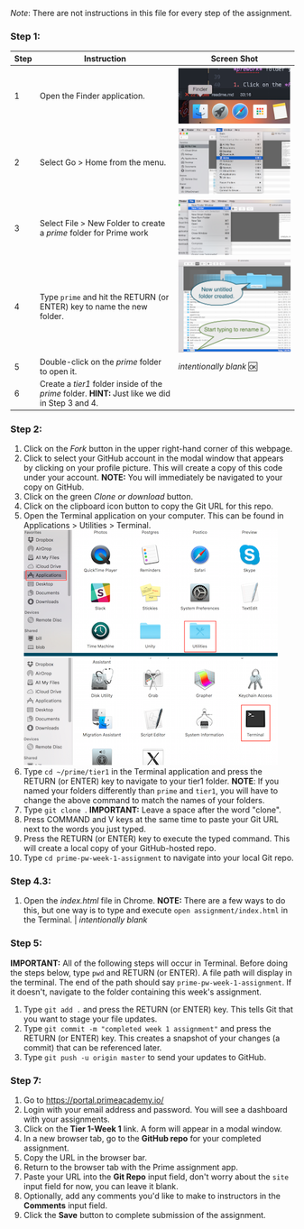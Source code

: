 *Note*: There are not instructions in this file for every step of the assignment. 

### Step 1:

Step | Instruction | Screen Shot
--- | --- | ---
1 | Open the Finder application. | ![](images/finder_small-crop.png)
2 | Select Go > Home from the menu. | ![](images/finder-home_crop.png)
3 | Select File > New Folder to create a *prime* folder for Prime work | ![](images/finder-new-folder.png)
4 | Type `prime` and hit the RETURN (or ENTER) key to name the new folder. |![](images/finder-prime-folder.png)
5 | Double-click on the *prime* folder to open it. | *intentionally blank* :ok:
6 | Create a *tier1* folder inside of the *prime* folder. **HINT:** Just like we did in Step 3 and 4. |

### Step 2:

1. Click on the *Fork* button in the upper right-hand corner of this webpage.
2. Click to select your GitHub account in the modal window that appears by clicking on your profile picture. This will create a copy of this code under your account.
**NOTE:** You will immediately be navigated to your copy on GitHub.
3. Click on the green *Clone or download* button.
4. Click on the clipboard icon button to copy the Git URL for this repo.
5. Open the Terminal application on your computer. This can be found in Applications > Utilities > Terminal.
![](images/applicationUtilities_450.png)
![](images/applicationTerminal_450.png)
6. Type `cd ~/prime/tier1` in the Terminal application and press the RETURN (or ENTER) key to navigate to your tier1 folder. **NOTE**: If you named your folders differently than `prime` and `tier1`, you will have to change the above command to match the names of your folders.
7. Type `git clone `. **IMPORTANT:** Leave a space after the word "clone".
8. Press COMMAND and V keys at the same time to paste your Git URL next to the words you just typed.
9. Press the RETURN (or ENTER) key to execute the typed command. This will create a local copy of your GitHub-hosted repo.
10. Type `cd prime-pw-week-1-assignment` to navigate into your local Git repo.

### Step 4.3:

1. Open the *index.html* file in Chrome. **NOTE:** There are a few ways to do this, but one way is to type and execute `open assignment/index.html` in the Terminal. | *intentionally blank*

### Step 5:

**IMPORTANT:** All of the following steps will occur in Terminal. Before doing the steps below, type `pwd` and RETURN (or ENTER). A file path will display in the terminal. The end of the path should say `prime-pw-week-1-assignment`. If it doesn't, navigate to the folder containing this week's assignment.

1. Type `git add .` and press the RETURN (or ENTER) key. This tells Git that you want to stage your file updates.
2. Type `git commit -m "completed week 1 assignment"` and press the RETURN (or ENTER) key. This creates a snapshot of your changes (a commit) that can be referenced later.
3. Type `git push -u origin master` to send your updates to GitHub.

### Step 7:

1. Go to https://portal.primeacademy.io/
2. Login with your email address and password. You will see a dashboard with your assignments.
3. Click on the **Tier 1-Week 1** link. A form will appear in a modal window.
4. In a new browser tab, go to the **GitHub repo** for your completed assignment.
5. Copy the URL in the browser bar.
6. Return to the browser tab with the Prime assignment app.
7. Paste your URL into the **Git Repo** input field, don't worry about the `site` input field for now, you can leave it blank.
8. Optionally, add any comments you'd like to make to instructors in the **Comments** input field.
9. Click the **Save** button to complete submission of the assignment.
